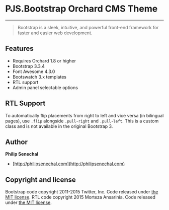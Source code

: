 ﻿# PJS.Bootstrap Orchard CMS Theme

---

> Bootstrap is a sleek, intuitive, and powerful front-end framework for faster and easier web development.

## Features

- Requires Orchard 1.8 or higher
- Bootstrap 3.3.4
- Font Awesome 4.3.0
- Bootswatch 3.x templates
- RTL support
- Admin panel selectable options

## RTL Support
To automatically flip placements from right to left and vice versa (in bilingual pages), use `.flip` alongside `.pull-right` and `.pull-left`. This is a custom class and is not available in the original Bootstrap 3.

## Author

**Philip Senechal**

+ [http://philipsenechal.com](http://philipsenechal.com)

## Copyright and license

Bootstrap code copyright 2011-2015 Twitter, Inc. Code released under [the MIT license](https://github.com/twbs/bootstrap/blob/master/LICENSE).
RTL code copyright 2015 Morteza Ansarinia. Code released under [the MIT license](http://github.com/morteza/LICENSE).